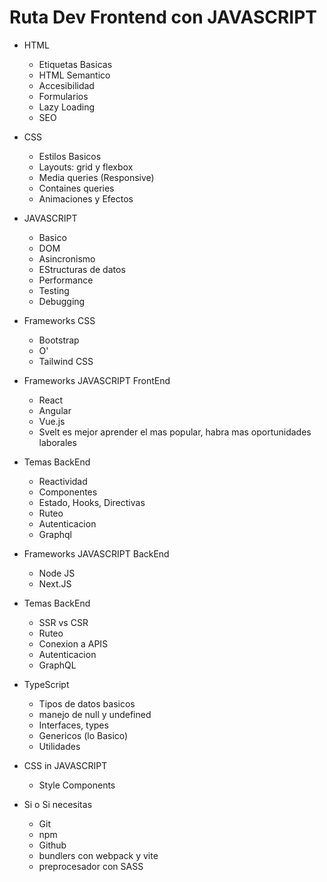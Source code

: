 # Ruta Dev Frontend con JAVASCRIPT

* HTML
  * Etiquetas Basicas
  * HTML Semantico
  * Accesibilidad
  * Formularios
  * Lazy Loading
  * SEO


* CSS
  * Estilos Basicos
  * Layouts: grid y flexbox
  * Media queries (Responsive)
  * Containes queries
  * Animaciones y Efectos

* JAVASCRIPT
  * Basico
  * DOM
  * Asincronismo
  * EStructuras de datos
  * Performance
  * Testing
  * Debugging

* Frameworks CSS
  * Bootstrap
  * O'
  * Tailwind CSS

* Frameworks JAVASCRIPT FrontEnd
  * React
  * Angular
  * Vue.js
  * Svelt
es mejor aprender el mas popular, habra mas oportunidades laborales

* Temas BackEnd
  * Reactividad
  * Componentes
  * Estado, Hooks, Directivas
  * Ruteo
  * Autenticacion
  * Graphql

* Frameworks JAVASCRIPT BackEnd
  * Node JS
  * Next.JS

* Temas BackEnd
  * SSR vs CSR
  * Ruteo
  * Conexion a APIS
  * Autenticacion
  * GraphQL

* TypeScript
  * Tipos de datos basicos
  * manejo de null y undefined
  * Interfaces, types
  * Genericos (lo Basico)
  * Utilidades

* CSS in JAVASCRIPT
    * Style Components

* Si o Si necesitas
  * Git
  * npm
  * Github
  * bundlers con webpack y vite
  * preprocesador con SASS